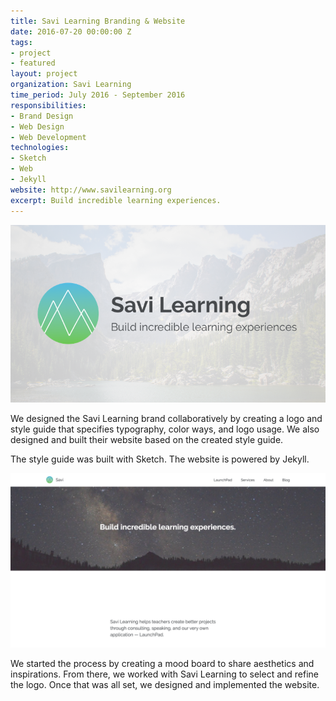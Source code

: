```yaml
---
title: Savi Learning Branding & Website
date: 2016-07-20 00:00:00 Z
tags:
- project
- featured
layout: project
organization: Savi Learning
time_period: July 2016 - September 2016
responsibilities:
- Brand Design
- Web Design
- Web Development
technologies:
- Sketch
- Web
- Jekyll
website: http://www.savilearning.org
excerpt: Build incredible learning experiences.
---
```


![Savi Learning Logo](/img/projects/savi-learning-branding.png)

We designed the Savi Learning brand collaboratively by creating a logo and style guide that specifies typography, color ways, and logo usage. We also designed and built their website based on the created style guide.

The style guide was built with Sketch. The website is powered by Jekyll.

![Savi Learning Website](/img/projects/savi-learning-website.png)

We started the process by creating a mood board to share aesthetics and inspirations. From there, we worked with Savi Learning to select and refine the logo. Once that was all set, we designed and implemented the website.

